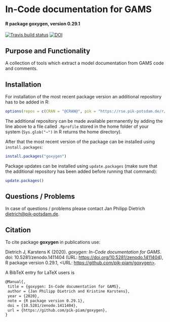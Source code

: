 # In-Code documentation for GAMS
#### R package **goxygen**, version **0.29.1**
[![Travis build status](https://travis-ci.com/pik-piam/goxygen.svg?branch=master)](https://travis-ci.com/pik-piam/goxygen) [![DOI](https://zenodo.org/badge/DOI/10.5281/zenodo.1411404.svg)](https://doi.org/10.5281/zenodo.1411404)

## Purpose and Functionality

A collection of tools which extract a model documentation from GAMS code and comments.


## Installation

For installation of the most recent package version an additional repository has to be added in R:

```r
options(repos = c(CRAN = "@CRAN@", pik = "https://rse.pik-potsdam.de/r/packages"))
```
The additional repository can be made available permanently by adding the line above to a file called `.Rprofile` stored in the home folder of your system (`Sys.glob("~")` in R returns the home directory).

After that the most recent version of the package can be installed using `install.packages`:

```r 
install.packages("goxygen")
```

Package updates can be installed using `update.packages` (make sure that the additional repository has been added before running that command):

```r 
update.packages()
```

## Questions / Problems

In case of questions / problems please contact Jan Philipp Dietrich <dietrich@pik-potsdam.de>.

## Citation

To cite package **goxygen** in publications use:

Dietrich J, Karstens K (2020). _goxygen: In-Code documentation
for GAMS_. doi: 10.5281/zenodo.1411404 (URL:
https://doi.org/10.5281/zenodo.1411404), R package version
0.29.1, <URL: https://github.com/pik-piam/goxygen>.

A BibTeX entry for LaTeX users is

 ```latex
@Manual{,
  title = {goxygen: In-Code documentation for GAMS},
  author = {Jan Philipp Dietrich and Kristine Karstens},
  year = {2020},
  note = {R package version 0.29.1},
  doi = {10.5281/zenodo.1411404},
  url = {https://github.com/pik-piam/goxygen},
}
```

